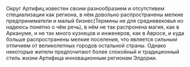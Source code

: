 Округ Артифиц известен своим разнообразием и отсутстивем специализации как региона, в нём довольно распространены мелкие предприниматели и малый бизнес(Термины не для средневековья но надеюсь понятно о чём речь), в нём не так распронена магия, как в Аркануме, и не так много кузнецов и инженеров, как в Авросе, и куда больше распространены мелкие поселения, что является сильным отличием от великолепных городов остальной страны. Однако некоторые жители предпочитают более спокойный и традиционный стиль жизни Артифица инновационным регионам Элдории. 
